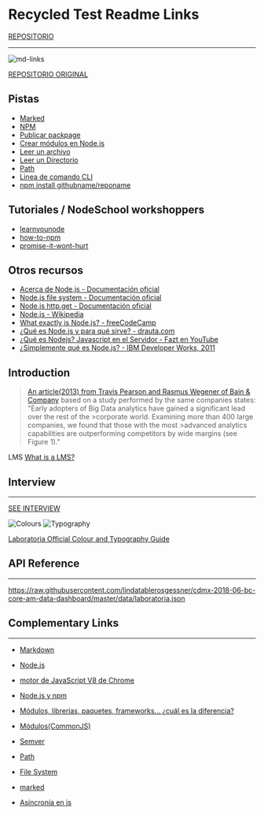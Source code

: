 # Recycled Test Readme Links
[REPOSITORIO](https://github.com/lindatablerosgessner/cdmx-2018-01-FE-markdown)

------------------------------------------------------------------------------------------------

![md-links](https://user-images.githubusercontent.com/110297/42118443-b7a5f1f0-7bc8-11e8-96ad-9cc5593715a6.jpg)

[REPOSITORIO ORIGINAL](https://github.com/lindatablerosgessner/cdmx-2018-01-FE-markdown)

## Pistas

* [Marked](https://github.com/markedjs/marked/blob/master/docs/USING_PRO.md)
* [NPM](https://docs.npmjs.com/getting-started/what-is-npm.com)  <!-- Liga mala -->
* [Publicar packpage](https://docs.npmjs.com/getting-started/publishing-npm-packages)
* [Crear módulos en Node.js](https://docs.npmjs.com/getting-started/publishing-npm-packages)
* [Leer un archivo](https://nodejs.org/api/fs.html#fs_fs_readfile_path_options_callback)
* [Leer un Directorio](https://nodejs.org/api/fs.html#fs_fs_readdir_path_options_callback)
* [Path](https://nodejs.org/api/path.html)
* [Linea de comando CLI](https://medium.com/netscape/a-guide-to-create-a-nodejs-command-line-package-c2166ad0452e)
* [npm install githubname/reponame](https://docs.npmjs.com/cli/install)

## Tutoriales / NodeSchool workshoppers

* [learnyounode](https://github.com/workshopper/learnyounode)
* [how-to-npm](https://github.com/workshopper/how-to-npm)
* [promise-it-wont-hurt](https://github.com/stevekane/promise-it-wont-hurt)

## Otros recursos

* [Acerca de Node.js - Documentación oficial](https://nodejs.org/es/about/)
* [Node.js file system - Documentación oficial](https://nodejs.org/api/fs.html)
* [Node.js http.get - Documentación oficial](https://nodejs.org/api/http.html#http_http_get_options_callback)
* [Node.js - Wikipedia](https://es.wikipedia.org/wiki/Node.js)
* [What exactly is Node.js? - freeCodeCamp](https://medium.freecodecamp.org/what-exactly-is-node-js-ae36e97449f5)
* [¿Qué es Node.js y para qué sirve? - drauta.com](https://www.drauta.com/que-es-nodejs-y-para-que-sirve)
* [¿Qué es Nodejs? Javascript en el Servidor - Fazt en YouTube](https://www.youtube.com/watch?v=WgSc1nv_4Gw)
* [¿Simplemente qué es Node.js? - IBM Developer Works, 2011](https://www.ibm.com/developerworks/ssa/opensource/library/os-nodejs/index.html)

## Introduction

>[An article(2013) from Travis Pearson and Rasmus Wegener of Bain & Company](http://www.bain.com/publications/articles/big_data_the_organizational_challenge.aspx)
>based on a study performed by the same companies states:
>"Early adopters of Big Data analytics have gained a significant lead over the rest of the >corporate world. Examining more than 400 large companies, we found that those with the most >advanced analytics capabilities are outperforming competitors by wide margins (see Figure 1)."

LMS [What is a LMS?](https://en.wikipedia.org/wiki/Learning_management_system)

## Interview

------------------------------------------------------------------------------------------------
[SEE INTERVIEW](https://youtu.be/u2U9bEp9p74)

![Colours](src/img/colours.jpg)
![Typography](src/img/typography.png)

[Laboratoria Official Colour and Typography Guide](https://www.behance.net/gallery/62847359/Laboratoria-Re-Branding)

## API Reference

------------------------------------------------------------------------------------------------
<https://raw.githubusercontent.com/lindatablerosgessner/cdmx-2018-06-bc-core-am-data-dashboard/master/data/laboratoria.json>

## Complementary Links

------------------------------------------------------------------------------------------------

* [Markdown](https://es.wikipedia.org/wiki/Markdown)
* [Node.js](https://nodejs.org/)
* [motor de JavaScript V8 de Chrome](https://developers.google.com/v8/)

* [Node.js y npm](https://www.genbeta.com/desarrollo/node-js-y-npm)
* [Módulos, librerías, paquetes, frameworks... ¿cuál es la diferencia?](http://community.laboratoria.la/t/modulos-librerias-paquetes-frameworks-cual-es-la-diferencia/175)
* [Módulos(CommonJS)](https://nodejs.org/docs/latest-v0.10.x/api/modules.html)
* [Semver](https://semver.org/)
* [Path](https://nodejs.org/api/path.html)
* [File System](https://nodejs.org/api/fs.html)
* [marked](https://github.com/markedjs/marked)
* [Asíncronía en js](https://carlosazaustre.com/manejando-la-asincronia-en-javascript/)
